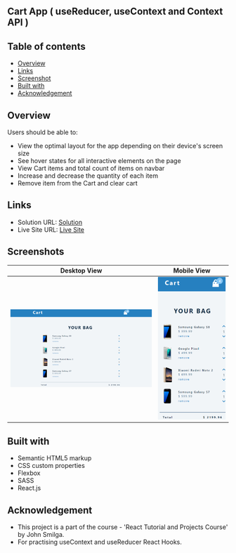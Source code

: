 ## Cart App ( useReducer, useContext and Context API )

## Table of contents

- [Overview](#overview)
- [Links](#links)
- [Screenshot](#screenshot)
- [Built with](#built-with)
- [Acknowledgement](#acknowledgement)

## Overview

Users should be able to:

- View the optimal layout for the app depending on their device's screen size
- See hover states for all interactive elements on the page
- View Cart items and total count of items on navbar
- Increase and decrease the quantity of each item
- Remove item from the Cart and clear cart

## Links

- Solution URL: [Solution](https://github.com/SaiPradeepti/My-React-Projects/tree/main/08-cart)
- Live Site URL: [Live Site](https://cart-sp.netlify.app/)

## Screenshots

|          Desktop View          |          Mobile View           |
| :----------------------------: | :----------------------------: |
| ![](./src/images/Capture1.PNG) | ![](./src/images/Capture2.PNG) |

## Built with

- Semantic HTML5 markup
- CSS custom properties
- Flexbox
- SASS
- React.js

## Acknowledgement

- This project is a part of the course - 'React Tutorial and Projects Course' by John Smilga.
- For practising useContext and useReducer React Hooks.
